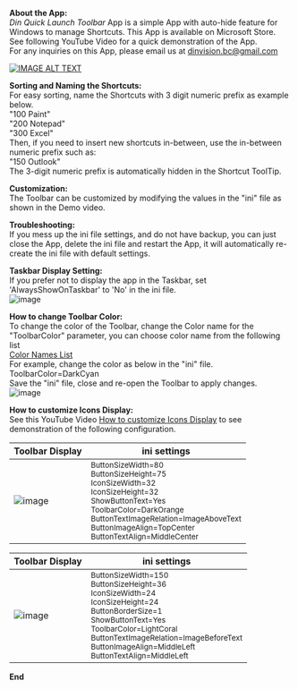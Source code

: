<b> About the App: </b>  
*Din Quick Launch Toolbar* App is a simple App with auto-hide feature for Windows to manage Shortcuts. This App is available on Microsoft Store. See following YouTube Video for a quick demonstration of the App.   
For any inquiries on this App, please email us at dinvision.bc@gmail.com

[![IMAGE ALT TEXT](http://img.youtube.com/vi/ioM-3ewWOJ0/0.jpg)](http://www.youtube.com/watch?v=ioM-3ewWOJ0 "Quick Launch Toolbar Demo")

<b>Sorting and Naming the Shortcuts:</B>  
For easy sorting, name the Shortcuts with 3 digit numeric prefix as example below.   
"100 Paint"  
"200 Notepad"  
"300 Excel"  
Then, if you need to insert new shortcuts in-between, use the in-between numeric prefix such as:  
"150 Outlook"  
The 3-digit numeric prefix is automatically hidden in the Shortcut ToolTip.  

<b>Customization:</B>  
The Toolbar can be customized by modifying the values in the "ini" file as shown in the Demo video. 

<b>Troubleshooting:</B>  
If you mess up the ini file settings, and do not have backup, you can just close the App, delete the ini file and restart the App, it will automatically re-create the ini file with default settings.

<B>Taskbar Display Setting:</B>  
If you prefer not to display the app in the Taskbar, set 'AlwaysShowOnTaskbar' to 'No' in the ini file.  
![image](https://github.com/user-attachments/assets/32530b33-bbfe-4917-9355-ef02efb3f6e6)



<b>How to change Toolbar Color:</B>  
To change the color of the Toolbar, change the Color name for the "ToolbarColor" parameter, you can choose color name from the following list  
[Color Names List](https://learn.microsoft.com/en-us/dotnet/media/art-color-table.png?view=windowsdesktop-8.0)  
For example, change the color as below in the "ini" file.  
ToolbarColor=DarkCyan  
Save the "ini" file, close and re-open the Toolbar to apply changes.  
![image](https://github.com/user-attachments/assets/26e5b37c-217b-4554-af4b-d9729ea4adf1)

<b>How to customize Icons Display:</B>  
See this YouTube Video [How to customize Icons Display](https://www.youtube.com/watch?v=RTC05oaLqeM) to see demonstration of the following configuration.


| Toolbar Display                                                                                             | ini settings                                                                                                                                                                                      |
|---------------------------------------------------------------------------------------------------|-------------------------------------------------------------------------------------------------------------------------------------------------------------------------------------------------------------|
| ![image](https://github.com/user-attachments/assets/eb5546e6-4391-492d-930a-b170ea9e3d0b)          | <sub>ButtonSizeWidth=80<br>ButtonSizeHeight=75<br>IconSizeWidth=32<br>IconSizeHeight=32<br>ShowButtonText=Yes<br>ToolbarColor=DarkOrange<br>ButtonTextImageRelation=ImageAboveText<br>ButtonImageAlign=TopCenter<br>ButtonTextAlign=MiddleCenter</sub> |





| Toolbar Display                                                                                             | ini settings                                                                                                                                                                                      |
|---------------------------------------------------------------------------------------------------|-------------------------------------------------------------------------------------------------------------------------------------------------------------------------------------------------------------|
| ![image](https://github.com/user-attachments/assets/7b2a94d5-6a29-4983-a95d-b8ac72878167)         | <sub>ButtonSizeWidth=150<br>ButtonSizeHeight=36<br>IconSizeWidth=24<br>IconSizeHeight=24<br>ButtonBorderSize=1<br>ShowButtonText=Yes<br>ToolbarColor=LightCoral<br>ButtonTextImageRelation=ImageBeforeText<br>ButtonImageAlign=MiddleLeft<br>ButtonTextAlign=MiddleLeft</sub> |

<B> End </B>



